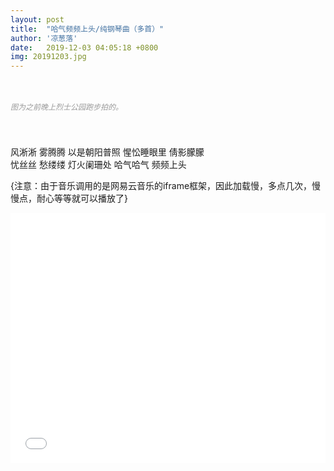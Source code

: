 ```yaml
---
layout: post
title:  "哈气频频上头/纯钢琴曲（多首）"
author: '凉葱落'
date:   2019-12-03 04:05:18 +0800
img: 20191203.jpg
---
```

<br>
<h5 style="color:#999; font-size:12px;font-weight:300">图为之前晚上烈士公园跑步拍的。</h5>
<br>
<br>
风淅淅
雾腾腾
以是朝阳普照
惺忪睡眼里
倩影朦朦
<br>
忧丝丝
愁缕缕
灯火阑珊处
哈气哈气
频频上头
<br>

{注意：由于音乐调用的是网易云音乐的iframe框架，因此加载慢，多点几次，慢慢点，耐心等等就可以播放了}
<iframe frameborder="0" src="//music.163.com/outchain/player?type=1&id=37602384&auto=1&height=430" allowfullscreen style="width:100%;height:400px"></iframe>
